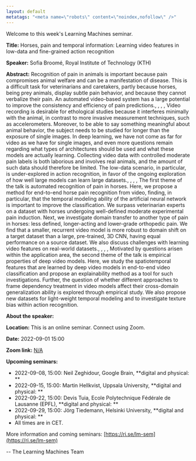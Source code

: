```yaml
---
layout: default
metatags: "<meta name=\"robots\" content=\"noindex,nofollow\" />"
---
```

 
Welcome to this week's Learning Machines seminar.

**Title:** Horses, pain and temporal information: Learning video features in low-data and fine-grained action recognition

**Speaker:** Sofia Broomé, Royal Institute of Technology (KTH)

**Abstract:** Recognition of pain in animals is important because pain compromises animal welfare and can be a manifestation of disease. This is a difficult task for veterinarians and caretakers, partly because horses, being prey animals, display subtle pain behavior, and because they cannot verbalize their pain. An automated video-based system has a large potential to improve the consistency and efficiency of pain predictions.,
,
 ,
,
Video recording is desirable for ethological studies because it interferes minimally with the animal, in contrast to more invasive measurement techniques, such as accelerometers. Moreover, to be able to say something meaningful about animal behavior, the subject needs to be studied for longer than the exposure of single images. In deep learning, we have not come as far for video as we have for single images, and even more questions remain regarding what types of architectures should be used and what these models are actually learning. Collecting video data with controlled moderate pain labels is both laborious and involves real animals, and the amount of such data should therefore be limited. The low-data scenario, in particular, is under-explored in action recognition, in favor of the ongoing exploration of how well large models can learn large datasets.,
,
 ,
,
The first theme of the talk is automated recognition of pain in horses. Here, we propose a method for end-to-end horse pain recognition from video, finding, in particular, that the temporal modeling ability of the artificial neural network is important to improve the classification. We surpass veterinarian experts on a dataset with horses undergoing well-defined moderate experimental pain induction. Next, we investigate domain transfer to another type of pain in horses: less defined, longer-acting and lower-grade orthopedic pain. We find that a smaller, recurrent video model is more robust to domain shift on a target dataset than a large, pre-trained, 3D CNN, having equal performance on a source dataset. We also discuss challenges with learning video features on real-world datasets.,
,
 ,
,
Motivated by questions arisen within the application area, the second theme of the talk is empirical properties of deep video models. Here, we study the spatiotemporal features that are learned by deep video models in end-to-end video classification and propose an explainability method as a tool for such investigations. Further, the question of whether different approaches to frame dependency treatment in video models affect their cross-domain generalization ability is explored through empirical study. We also propose new datasets for light-weight temporal modeling and to investigate texture bias within action recognition.

**About the speaker:** 

**Location:** This is an online seminar. Connect using Zoom.

**Date:** 2022-09-01 15:00

**Zoom link:** [N/A](N/A)

**Upcoming seminars:**

* 2022-09-08, 15:00: Neil Zeghidour, Google Brain, **digital and physical: **
* 2022-09-15, 15:00: Martin Hellkvist, Uppsala University, **digital and physical: **
* 2022-09-22, 15:00: Devis Tuia, Ecole Polytechnique Fédérale de Lausanne (EPFL), **digital and physical: **
* 2022-09-29, 15:00: Jörg Tiedemann, Helsinki University, **digital and physical: **
* All times are in CET.

More information and coming seminars: [https://ri.se/lm-sem](https://ri.se/lm-sem)

-- The Learning Machines Team

